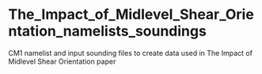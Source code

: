 # The_Impact_of_Midlevel_Shear_Orientation_namelists_soundings
CM1 namelist and input sounding files to create data used in The Impact of Midlevel Shear Orientation paper
